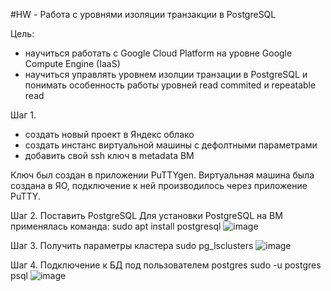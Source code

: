 #HW - Работа с уровнями изоляции транзакции в PostgreSQL

Цель:
- научиться работать с Google Cloud Platform на уровне Google Compute Engine (IaaS)
- научиться управлять уровнем изолции транзации в PostgreSQL и понимать особенность работы уровней read commited и repeatable read

Шаг 1.
   - создать новый проект в Яндекс облако
   - создать инстанс виртуальной машины с дефолтными параметрами
   - добавить свой ssh ключ в metadata ВМ

Ключ был создан в приложении PuTTYgen.
Виртуальная машина была создана в ЯО, подключение к ней производилось через приложение PuTTY.

Шаг 2. Поставить PostgreSQL
Для установки PostgreSQL на ВМ применялась команда:
    sudo apt install postgresql
![image](https://github.com/user-attachments/assets/10b8240b-d4bf-4fc2-933c-f814503ebae3)

Шаг 3. Получить параметры кластера
     sudo pg_lsclusters
![image](https://github.com/user-attachments/assets/c6bbba90-7811-43d1-951f-a30e913b95ef)

Шаг 4. Подключение к БД под пользователем postgres
     sudo -u postgres psql
![image](https://github.com/user-attachments/assets/5abd5fea-b69c-45b5-b4b2-79d722d1a3cd)
